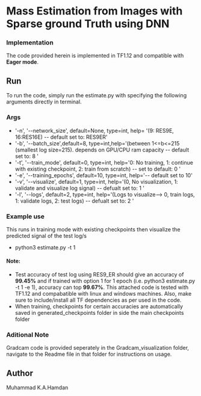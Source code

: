 
# Mass Estimation from Images with Sparse ground Truth using DNN
### Implementation
The code provided herein is implemented in TF1.12 and compatible with **Eager mode**.

## Run
To run the code, simply run the estimate.py with specifying the following arguments directly in terminal.

### Args
* '-n', '--network_size', default=None, type=int, help= '(9: RES9E, 16:RES16E) -- default set to: RES9ER'
* '-b', '--batch_size',default=8, type=int,help='(between 1<=b<=215 (smallest log size=215). depends on GPU/CPU ram capacity -- default set to: 8 '
* '-t', '--train_mode', default=0, type=int, help='0: No training, 1: continue with existing checkpoint, 2: train from scratch) -- set to default: 0 '
* '-e', '--training_epochs', default=10, type=int, help='-- default set to 10'
* '-v', '--visualize', default=1, type=int, help='(0, No visualization, 1: validate and visualize log signal) -- defualt set to: 1 '
* '-l', '--logs', default=2, type=int, help='(Logs to visualize--> 0, train logs, 1: validate logs, 2: test logs) -- defualt set to: 2 '
### Example use  
This runs in training mode with existing checkpoints then visualize the predicted signal of the test log/s
 - python3 estimate.py -t 1 


#### Note:
* Test accuracy of test log using RES9_ER should give an accuracy of **99.45%** and if trained with option 1 for 1 epoch (i.e. python3 estimate.py -t 1 -e 1), accuracy can top **99.67%**. This attached code is tested with TF1.12 and compabatible with linux and windows machines. Also, make sure to include/install all TF dependencies as per used in the code.
* When training, checkpoints for certain accuracies are automatically saved in generated_checkpoints folder in side the main checkpoints folder

### Aditional Note
Gradcam code is provided seperately in the Gradcam_visualization folder, navigate to the Readme file in that folder for instructions on usage.

## Author
Muhammad K.A.Hamdan
